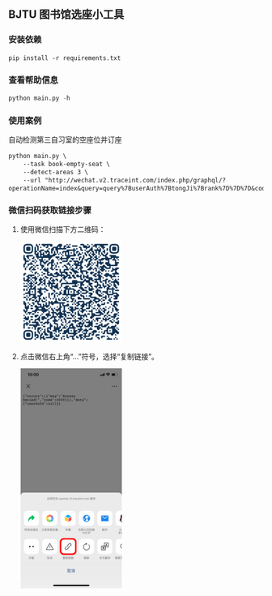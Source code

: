 ## BJTU 图书馆选座小工具

### 安装依赖

```shell
pip install -r requirements.txt
```

### 查看帮助信息

```python
python main.py -h
```

### 使用案例

自动检测第三自习室的空座位并订座

```shell
python main.py \
    --task book-empty-seat \
    --detect-areas 3 \
    --url "http://wechat.v2.traceint.com/index.php/graphql/?operationName=index&query=query%7BuserAuth%7BtongJi%7Brank%7D%7D%7D&code=001I9pFa16U9jG0SnkFa1wi4jX3I9pF2&state=1"
```

### 微信扫码获取链接步骤

1. 使用微信扫描下方二维码：

   <img src="./images/qr.png" alt="qr" width="200px" />

2. 点击微信右上角“…”符号，选择“复制链接”。

   <img src="./images/copy-url.png" alt="copy-url" width="200px" />